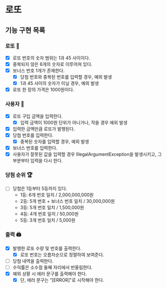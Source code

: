 # 로또

## 기능 구현 목록

### 로또 🎱

- [x] 로또 번호의 숫자 범위는 1과 45 사이이다.
- [x] 중복되지 않은 6개의 숫자로 이루어져 있다.
- [x] 보너스 번호 1개가 존재한다.
    - [x] 당첨 번호와 중복된 번호를 입력할 경우, 예외 발생
    - [x] 1과 45 사이의 숫자가 이닐 경우, 예외 발생
- [x] 로또 한 장의 가격은 1000원이다.

### 사용자 👥

- [x] 로또 구입 금액을 입력한다.
    - [x] 입력 금액이 1000원 단위가 아니거나, 작을 경우 예외 발생
- [x] 입력한 금액만큼 로또가 발행된다.
- [x] 당첨 번호를 입력한다.
    - [x] 중복된 숫자를 입력할 경우, 예외 발생
- [x] 보너스 번호를 입력한다.
- [x] 사용자가 잘못된 값을 입력할 경우 IllegalArgumentException을 발생시키고, 그 부분부터 입력을 다시 한다.

### 당첨 순위 🏆

- [ ] 당첨은 1등부터 5등까지 있다.
    - 1등: 6개 번호 일치 / 2,000,000,000원
    - 2등: 5개 번호 + 보너스 번호 일치 / 30,000,000원
    - 3등: 5개 번호 일치 / 1,500,000원
    - 4등: 4개 번호 일치 / 50,000원
    - 5등: 3개 번호 일치 / 5,000원

### 출력 🖨️

- [x] 발행한 로또 수량 및 번호를 출력한다.
    - [x] 로또 번호는 오름차순으로 정렬하여 보여준다.
- [ ] 당첨 내역을 출력한다.
- [ ] 수익률은 소수점 둘째 자리에서 반올림한다.
- [x] 예외 상황 시 에러 문구를 출력해야 한다.
    - [x] 단, 에러 문구는 "[ERROR]"로 시작해야 한다.
